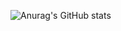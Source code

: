 
![Anurag's GitHub stats](https://github-readme-stats.vercel.app/api?username=ChoiSangwon&show_icons=true&theme=radical)

<!--
**ChoiSangwon/ChoiSangwon** is a ✨ _special_ ✨ repository because its `README.md` (this file) appears on your GitHub profile.

Here are some ideas to get you started:

- 🔭 I’m currently working on ...
- 🌱 I’m currently learning ...
- 👯 I’m looking to collaborate on ...
- 🤔 I’m looking for help with ...
- 💬 Ask me about ...
- 📫 How to reach me: ...
- 😄 Pronouns: ...
- ⚡ Fun fact: ...
-->
